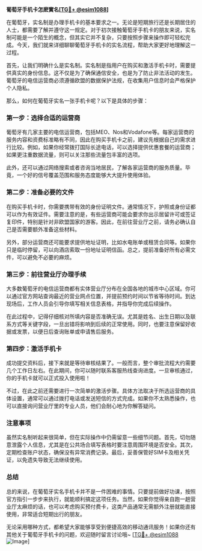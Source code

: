 **葡萄牙手机卡怎麽實名[[TG💪+ @esim1088](https://t.me/s/esim1088)]**

在葡萄牙，实名制是办理手机卡的基本要求之一。无论是短期旅行还是长期居住的人士，都需要了解并遵守这一规定。对于初次接触葡萄牙手机卡的朋友来说，实名制可能是一个陌生的概念，但其实它并不复杂，只要按照步骤来操作即可轻松完成。今天，我们就来详细聊聊葡萄牙手机卡的实名流程，帮助大家更好地理解这一过程。

首先，让我们明确什么是实名制。实名制是指用户在购买和激活手机卡时，需要提供真实的身份信息。这不仅是为了确保通信安全，也是为了防止非法活动的发生。葡萄牙的电信运营商必须遵循欧盟的数据保护法规，在收集用户信息时会严格保护个人隐私。

那么，如何在葡萄牙实名一张手机卡呢？以下是具体的步骤：

### 第一步：选择合适的运营商

葡萄牙有几家主要的电信运营商，包括MEO、Nos和Vodafone等。每家运营商的服务内容和资费标准略有不同，因此在购买手机卡之前，建议先根据自己的需求进行比较。例如，如果你经常拨打国际长途电话，可以选择提供优惠套餐的运营商；如果更注重数据流量，则可以关注那些流量包丰富的选项。

此外，还可以通过网络搜索或者咨询当地居民，了解各家运营商的服务质量。毕竟，一个好的信号覆盖范围和服务态度能够大大提升使用体验。

### 第二步：准备必要的文件

在购买手机卡时，你需要携带有效的身份证明文件。通常情况下，护照或身份证都可以作为有效证件。需要注意的是，有些运营商可能会要求你出示居留许可或签证复印件，特别是针对非欧盟国家的游客。因此，在前往营业厅之前，请务必确认自己是否需要额外准备这些材料。

另外，部分运营商还可能要求提供地址证明，比如水电账单或租赁合同等。如果你只是临时停留，可以向酒店索取一份地址证明信函。总之，提前准备好所有必需文件，可以避免不必要的麻烦。

### 第三步：前往营业厅办理手续

大多数葡萄牙的电信运营商都有实体营业厅分布在全国各地的城市中心区域。你可以通过官方网站查询最近的营业网点位置，并提前预约时间以节省等待时间。到达现场后，工作人员会引导你填写相关信息表格，并指导你完成后续操作。

在此过程中，记得仔细核对所填内容是否准确无误。尤其是姓名、出生日期以及联系方式等关键字段，一旦出错将影响到后续的正常使用。同时，也要注意保留好收据或发票，以便日后查询账单或申请售后服务。

### 第四步：激活手机卡

成功提交资料后，接下来就是等待审核结果了。一般而言，整个审批流程大约需要几个工作日左右。在此期间，你可以随时联系客服热线查询进度。一旦审核通过，你的手机卡就可以正式投入使用啦！

不过，在此之前还需要进行一次简单的激活步骤。具体方法取决于所选运营商的具体设置，通常可以通过拨打电话或发送短信的方式完成。如果你不太熟悉操作，也可以直接询问营业厅里的专业人员，他们会耐心地为你解答疑问。

### 注意事项

虽然实名制听起来很简单，但在实际操作中仍需留意一些细节问题。首先，切勿随意泄露个人信息，尤其是在公共场合填写表格时要注意周围环境是否安全。其次，定期检查账户状态，确保没有异常消费记录。最后，妥善保管好SIM卡及相关凭证，以免遗失导致无法继续使用。

### 总结

总的来说，在葡萄牙实名手机卡并不是一件困难的事情。只要提前做好功课，按照官方指引一步步来执行，就能顺利搞定这项任务。当然，如果你觉得亲自跑一趟营业厅太麻烦的话，也可以考虑购买预付费卡，这类产品通常无需额外注册就能直接使用，非常适合短期出行的朋友。

无论采用哪种方式，都希望大家能够享受到便捷高效的移动通讯服务！如果你还有其他关于葡萄牙手机卡的问题，欢迎随时留言讨论哦~ [[TG💪+ @esim1088](https://t.me/s/esim1088) ![Image](https://i.postimg.cc/4NQfJmqS/Snipaste-2025-05-13-00-14-12.png)]